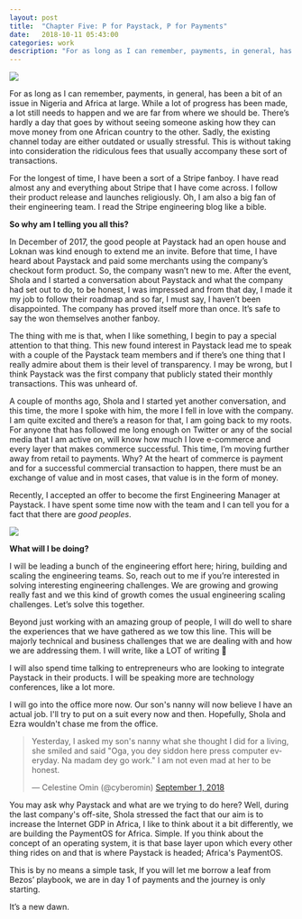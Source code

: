 ```yaml
---
layout: post
title:  "Chapter Five: P for Paystack, P for Payments"
date:   2018-10-11 05:43:00
categories: work
description: "For as long as I can remember, payments, in general, has been a bit of an issue in Nigeria and Africa at large."
---
```


<img src="{{ site.url }}/assets/article_images/paystack/logo.png"/>

For as long as I can remember, payments, in general, has been a bit of an issue in Nigeria and Africa at large. While a lot of progress has been made, a lot still needs to happen and we are far from where we should be. There’s hardly a day that goes by without seeing someone asking how they can move money from one African country to the other. Sadly, the existing channel today are either outdated or usually stressful. This is without taking into consideration the ridiculous fees that usually accompany these sort of transactions. 

For the longest of time, I have been a sort of a Stripe fanboy. I have read almost any and everything about Stripe that I have come across. I follow their product release and launches religiously. Oh, I am also a big fan of their engineering team. I read the Stripe engineering blog like a bible.

**So why am I telling you all this?**

In December of 2017, the good people at Paystack had an open house and Loknan was kind enough to extend me an invite. Before that time, I have heard about Paystack and paid some merchants using the company’s checkout form product. So, the company wasn’t new to me. After the event, Shola and I started a conversation about Paystack and what the company had set out to do, to be honest, I was impressed and from that day, I made it my job to follow their roadmap and so far, I must say, I haven’t been disappointed. The company has proved itself more than once. It’s safe to say the won themselves another fanboy. 

The thing with me is that, when I like something, I begin to pay a special attention to that thing. This new found interest in Paystack lead me to speak with a couple of the Paystack team members and if there’s one thing that I really admire about them is their level of transparency. I may be wrong, but I think Paystack was the first company that publicly stated their monthly transactions. This was unheard of. 

A couple of months ago, Shola and I started yet another conversation, and this time, the more I spoke with him, the more I fell in love with the company. I am quite excited and there’s a reason for that, I am going back to my roots. For anyone that has followed me long enough on Twitter or any of the social media that I am active on, will know how much I love e-commerce and every layer that makes commerce successful. This time, I’m moving further away from retail to payments. Why? At the heart of commerce is payment and for a successful commercial transaction to happen, there must be an exchange of value and in most cases, that value is in the form of money. 

Recently, I accepted an offer to become the first Engineering Manager at Paystack. I have spent some time now with the team and I can tell you for a fact that there are _good peoples_. 

<img src="{{ site.url }}/assets/article_images/paystack/me.jpg"/>

**What will I be doing?**

I will be leading a bunch of the engineering effort here; hiring, building and scaling the engineering teams. So, reach out to me if you’re interested in solving interesting engineering challenges. We are growing and growing really fast and we this kind of growth comes the usual engineering scaling challenges. Let’s solve this together.

Beyond just working with an amazing group of people, I will do well to share the experiences that we have gathered as we tow this line. This will be majorly technical and business challenges that we are dealing with and how we are addressing them. I will write, like a LOT of writing 🙂

I will also spend time talking to entrepreneurs who are looking to integrate Paystack in their products. I will be speaking more are technology conferences, like a lot more. 

I will go into the office more now. Our son's nanny will now believe I have an actual job. I'll try to put on a suit every now and then. Hopefully, Shola and Ezra wouldn't chase me from the office.
<blockquote class="twitter-tweet" data-lang="en"><p lang="en" dir="ltr">Yesterday, I asked my son&#39;s nanny what she thought I did for a living, she smiled and said &quot;Oga, you dey siddon here press computer everyday. Na madam dey go work.&quot; I am not even mad at her to be honest.</p>&mdash; Celestine Omin (@cyberomin) <a href="https://twitter.com/cyberomin/status/1035855710930853888?ref_src=twsrc%5Etfw">September 1, 2018</a></blockquote>
<script async src="https://platform.twitter.com/widgets.js" charset="utf-8"></script>

You may ask why Paystack and what are we trying to do here? Well, during the last company's off-site, Shola stressed the fact that our aim is to increase the Internet GDP in Africa, I like to think about it a bit differently, we are building the PaymentOS for Africa. Simple. If you think about the concept of an operating system, it is that base layer upon which every other thing rides on and that is where Paystack is headed; Africa's PaymentOS.

This is by no means a simple task, If you will let me borrow a leaf from Bezos’ playbook, we are in day 1 of payments and the journey is only starting. 

It’s a new dawn. 